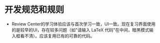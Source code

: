 # 开发规范和规则

- Review Center的学习体验应该与首次学习一致，UI一致。现在复习界面使用的是较早的UI，存在较多问题（如"请输入 LaTeX 代码"在中间，暗黑模式输入框看不清）。应该复用已有的可靠的代码。
